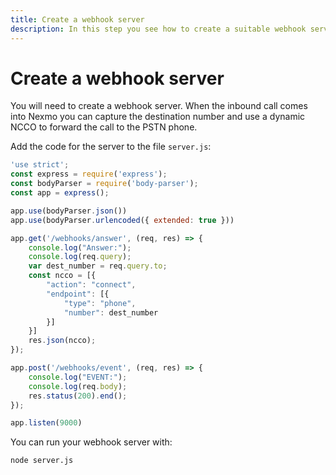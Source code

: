 ```yaml
---
title: Create a webhook server
description: In this step you see how to create a suitable webhook server.
---
```


# Create a webhook server

You will need to create a webhook server. When the inbound call comes into Nexmo you can capture the destination number and use a dynamic NCCO to forward the call to the PSTN phone.

Add the code for the server to the file `server.js`:

``` javascript
'use strict';
const express = require('express');
const bodyParser = require('body-parser');
const app = express();

app.use(bodyParser.json())
app.use(bodyParser.urlencoded({ extended: true }))

app.get('/webhooks/answer', (req, res) => {
    console.log("Answer:");
    console.log(req.query);
    var dest_number = req.query.to;
    const ncco = [{
        "action": "connect",
        "endpoint": [{
            "type": "phone",
            "number": dest_number
        }]
    }]
    res.json(ncco);
});

app.post('/webhooks/event', (req, res) => {
    console.log("EVENT:");
    console.log(req.body);
    res.status(200).end();
});

app.listen(9000)
```

You can run your webhook server with:

```
node server.js
```
